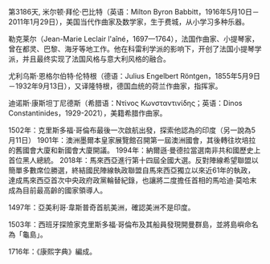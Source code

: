 第3186天, 米尔顿·拜伦·巴比特（英语：Milton Byron Babbitt，1916年5月10日－2011年1月29日），美国当代作曲家及数学家，生于费城，从小学习多种乐器。

勒克莱尔（Jean-Marie Leclair l'aîné，1697—1764），法国作曲家、小提琴家，曾在都灵、巴黎、海牙等地工作。他在科雷利学派的影响下，开创了法国小提琴学派，并且最终实现了法国风格与意大利风格的融合。

尤利乌斯·恩格尔伯特·伦特根（德语：Julius Engelbert Röntgen，1855年5月9日－1932年9月13日），又译隆特根，德国血统的荷兰作曲家，指挥家。

迪诺斯·康斯坦丁尼德斯（希腊语：Ντίνος Κωνσταντινίδης；英语：Dinos Constantinides，1929-2021），美籍希腊作曲家。

 

1502年：克里斯多福·哥倫布最後一次啟航出發，探索他認為的印度（另一說為5月11日）
1901年：澳洲墨爾本皇家展覽館召開第一屆澳洲國會，其後轉往坎培拉的舊國會大廈和新國會大廈開議。
1994年：納爾遜·曼德拉當選南非共和國歷史上首位黑人總統。
2018年：馬來西亞進行第十四屆全國大選。反對陣線希望聯盟以簡單多數席位勝選，終結國民陣線執政聯盟自馬來西亞獨立以來近61年的執政，達成馬來西亞首次中央政府政黨輪替紀錄，也讓將二度擔任首相的馬哈迪·莫哈末成為目前最高齡的國家領導人。

1497年：亞美利哥·韋斯普奇首航美洲，確認美洲不是印度。

1503年：西班牙探險家克里斯多福·哥倫布及其船員發現開曼群島，並將島嶼命名為「龜島」。

1716年：《康熙字典》編成。